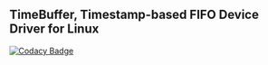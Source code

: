
## TimeBuffer, Timestamp-based FIFO Device Driver for Linux
[![Codacy Badge](https://app.codacy.com/project/badge/Grade/8c26c5411743427b900d6e1f5c7dfaf5)](https://www.codacy.com/gh/yoonjin2/timebuffer/dashboard?utm_source=github.com&amp;utm_medium=referral&amp;utm_content=yoonjin2/timebuffer&amp;utm_campaign=Badge_Grade)



